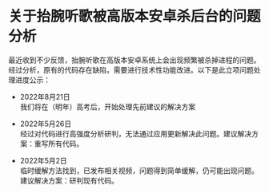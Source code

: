 # 关于抬腕听歌被高版本安卓杀后台的问题分析
最近收到不少反馈，抬腕听歌在高版本安卓系统上会出现频繁被杀掉进程的问题。经过分析，原有的代码存在缺陷，需要进行技术性功能改进。以下是此立项问题处理进度公示：

* 2022年8月21日  
我们将在（明年）高考后，开始处理先前建议的解决方案

* 2022年5月26日  
经过对代码进行高强度分析研判，无法通过应用更新解决此问题。建议解决方案：重写所有代码。

* 2022年5月2日  
临时缓解方法找到，已发布相关视频，问题得到简单缓解，仍可能出现问题。建议解决方案：研判现有代码。
